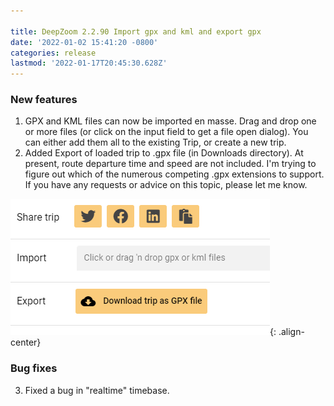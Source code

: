 ```yaml
---

title: DeepZoom 2.2.90 Import gpx and kml and export gpx
date: '2022-01-02 15:41:20 -0800'
categories: release
lastmod: '2022-01-17T20:45:30.628Z'
---
```


### New features

1. GPX and KML files can now be imported en masse.  Drag and drop one or more files (or click on the input field to get a file open dialog).
You can either add them all to the existing Trip, or create a new trip.
2. Added Export of loaded trip to .gpx file (in Downloads directory).  At present, route departure time and speed are not included.  I'm trying to figure out which of the numerous competing .gpx extensions to support.  If you have any requests or advice on this topic, please let me know.

![](/assets/images/import-export-gpx-kml.png){: .align-center}

### Bug fixes
3. Fixed a bug in "realtime" timebase.



